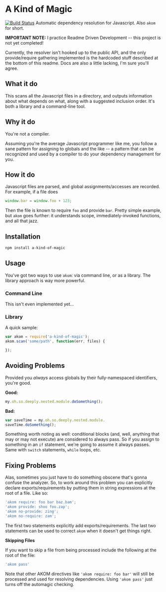 # A Kind of Magic

[![Build Status](https://travis-ci.org/shz/a-kind-of-magic.png)](https://travis-ci.org/shz/a-kind-of-magic)
Automatic dependency resolution for Javascript.  Also `akom` for short.

**IMPORTANT NOTE:** I practice Readme Driven Development -- this project is not yet completed!

Currently, the resolver isn't hooked up to the public API, and the only provide/require
gathering implemented is the hardcoded stuff described at the bottom of this readme.  Docs
are also a little lacking, I'm sure you'll agree.

## What it do

This scans all the Javascript files in a directory, and outputs information about
what depends on what, along with a suggested inclusion order.  It's both a library and
a command-line tool.

## Why it do

You're not a compiler.

Assuming you're the average Javascript programmer like me, you follow a sane pattern for assigning to
globals and the like -- a pattern that can be recognized and used by a compiler to do your dependency
management for you.

## How it do

Javascript files are parsed, and global assignments/accesses are recorded.  For example, if a file does

```javascript
window.bar = window.foo + 123;
```

Then the file is known to require `foo` and provide `bar`.  Pretty simple example, but `akom`
goes further: it understands scope, immediately-invoked functions, and all that jazz.

## Installation

```bash
npm install a-kind-of-magic
```

## Usage

You've got two ways to use `akom`: via command line, or as a library.  The library
approach is way more powerful.

### Command Line

This isn't even implemented yet...

### Library

A quick sample:

```javascript
var akom = require('a-kind-of-magic');
akom.scan('some/path', function(err, files) {

});
```

## Avoiding Problems

Provided you *always* access globals by their fully-namespaced identifiers, you're good.

**Good:**
```javascript
my.oh.so.deeply.nested.module.doSomething();
```

**Bad:**
```javascript
var saveTime = my.oh.so.deeply.nested.module.
saveTime.doSomething();
```

Something worth noting as well: conditional blocks (and, well, anything that may or may not
execute) are considered to always pass.  So if you assign to something in an `if` statement,
we're going to assume it always passes.  Same with `switch` statements, `while` loops, etc.

## Fixing Problems

Alas, sometimes you just have to do something obscene that's gonna confuse the analyzer.  So, to
work around this problem you can explicitly declare exports/requirements by putting them in string
expressions at the root of a file.  Like so:

```javascript
'akom require: foo bar baz.bam';
'akom provide: shoo foo.zap';
'akom no-provide: zing';
'akom no-require: zam';
```

The first two statements explicitly add exports/requirements.  The last two statements can be
used to correct `akom` when it doesn't get things right.

**Skipping Files**

If you want to skip a file from being processed include the following
at the root of the file:

```javascript
'akom pass'
```

Note that other AKOM directives like `'akom require: foo bar'` will still
be processed and used for resolving dependencies.  Using `'akom pass'`
just turns off the automagic checking.
